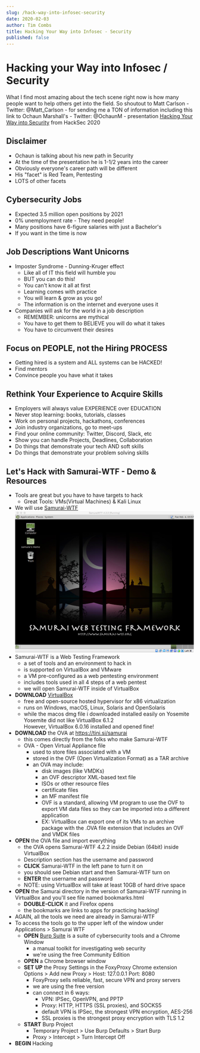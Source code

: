 ```yaml
---
slug: /hack-way-into-infosec-security
date: 2020-02-03
author: Tim Combs
title: Hacking Your Way into Infosec - Security
published: false
---
```


# Hacking your Way into Infosec / Security

What I find most amazing about the tech scene right now is how many people want to help others get into the field. So shoutout to Matt Carlson - Twitter: @Matt_Carlson - for sending me a TON of information including this link to Ochaun Marshall's - Twitter: @OchaunM - presentation [Hacking Your Way into Security](https://drive.google.com/file/d/1Bo4QoDvk5DdreRWmeolntVfoS3-HeXsA/view "Hacking Your Way into Security") from HackSec 2020

## Disclaimer
- Ochaun is talking about his new path in Security
- At the time of the presentation he is 1-1/2 years into the career
- Obviously everyone's career path will be different
- His "facet" is Red Team, Pentesting
- LOTS of other facets

## Cybersecurity Jobs
- Expected 3.5 million open positions by 2021
- 0% unemployment rate - They need people!
- Many positions have 6-figure salaries with just a Bachelor's
- If you want in the time is now

## Job Descriptions Want Unicorns
- Imposter Syndrome - Dunning-Kruger effect
  - Like all of IT this field will humble you
  - BUT you can do this!
  - You can't know it all at first
  - Learning comes with practice
  - You will learn & grow as you go!
  - The information is on the internet and everyone uses it
- Companies will ask for the world in a job description
  - REMEMBER: unicorns are mythical
  - You have to get them to BELIEVE you will do what it takes
  - You have to circumvent their desires

## Focus on PEOPLE, not the Hiring PROCESS
- Getting hired is a system and ALL systems can be HACKED!
- Find mentors
- Convince people you have what it takes

## Rethink Your Experience to Acquire Skills
- Employers will always value EXPERIENCE over EDUCATION
- Never stop learning: books, tutorials, classes
- Work on personal projects, hackathons, conferences
- Join industry organizations, go to meet-ups
- Find your online community: Twitter, Discord, Slack, etc
- Show you can handle Projects, Deadlines, Collaboration
- Do things that demonstrate your tech AND soft skills
- Do things that demonstrate your problem solving skills

## Let's Hack with Samurai-WTF - Demo & Resources
- Tools are great but you have to have targets to hack
  - Great Tools: VMs(Virtual Machines) & Kali Linux 
- We will use [Samurai-WTF](http://www.samurai-wtf.org/ "Samurai-WTF")
    ![Samurai-WTF up-and-running](../images/02.03.2020_hack_way_infosec/samurai-wtf-running.png "Samurai-WTF up-and-running")
- Samurai-WTF is a Web Testing Framework
  - a set of tools and an environment to hack in
  - is supported on VirtualBox and VMware
  - a VM pre-configured as a web pentesting environment
  - includes tools used in all 4 steps of a web pentest
  - we will open Samurai-WTF inside of VirtualBox
- **DOWNLOAD** [VirtualBox](https://www.virtualbox.org/ "VirtualBox")
  - free and open-source hosted hypervisor for x86 virtualization
  - runs on Windows, macOS, Linux, Solaris and OpenSolaris
  - while the macos dmg file i downloaded installed easily on Yosemite\
    Yosemite did not like VirtualBox 6.1.2\
    However, VirtualBox 6.0.16 installed and opened fine! 
- **DOWNLOAD** the OVA at https://tini.si/samurai
  - this comes directly from the folks who make Samurai-WTF
  - OVA - Open Virtual Appliance file
      - used to store files associated with a VM
      - stored in the OVF (Open Virtualization Format) as a TAR archive
      - an OVA may include:
          - disk images (like VMDKs)
          - an OVF descriptor XML-based text file
          - ISOs or other resource files
          - certificate files
          - an MF manifest file
          - OVF is a standard, allowing VM program to use the OVF to export VM data files so they can be imported into a different application
          - EX: VirtualBox can export one of its VMs to an archive package with the .OVA file extension that includes an OVF and VMDK files
- **OPEN** the OVA file and import everything
  - the OVA opens Samurai-WTF 4.2.2 inside Debian (64bit) inside VirtualBox
  - Description section has the username and password
  - **CLICK** Samurai-WTF in the left pane to turn it on
  - you should see Debian start and then Samurai-WTF turn on
  - **ENTER** the username and password
  - NOTE: using VirtualBox will take at least 10GB of hard drive space
- **OPEN** the Samurai directory in the version of Samurai-WTF running in VirtualBox and you'll see file named bookmarks.html
  - **DOUBLE-CLICK** it and Firefox opens
  - the bookmarks are links to apps for practicing hacking!
- AGAIN, all the tools we need are already in Samurai-WTF
- To access the tools go to the upper left of the window under Applications > Samurai WTF 
  - **OPEN** [Burp Suite](https://portswigger.net/burp "Burp Suite") is a suite of cybersecurity tools and a Chrome Window
      - a manual toolkit for investigating web security
      - we're using the free Community Edition
  - **OPEN** a Chrome browser window
  - **SET UP** the Proxy Settings in the FoxyProxy Chrome extension\
    Options > Add new Proxy > Host: 127.0.0.1 Port: 8080
      - FoxyProxy sells reliable, fast, secure VPN and proxy servers
      - we are using the free version
      - can connect in 6 ways:
          - VPN: IPSec, OpenVPN, and PPTP
          - Proxy: HTTP, HTTPS (SSL proxies), and SOCKS5
          - default VPN is IPSec, the strongest VPN encryption, AES-256
          - SSL proxies is the strongest proxy encryption with TLS 1.2
  - **START** Burp Project
      - Temporary Project > Use Burp Defaults > Start Burp
      - Proxy > Intercept > Turn Intercept Off
- **BEGIN** Hacking


